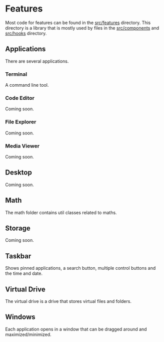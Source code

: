 # Features

Most code for features can be found in the [src/features](../../src/features) directory. This directory is a library that is mostly used by files in the [src/components](../../src/components) and [src/hooks](../../src/hooks) directory.

## Applications

There are several applications.

### Terminal

A command line tool.

### Code Editor

Coming soon.

### File Explorer

Coming soon.

### Media Viewer

Coming soon.

## Desktop

Coming soon.

## Math

The math folder contains util classes related to maths.

## Storage

Coming soon.

## Taskbar

Shows pinned applications, a search button, multiple control buttons and the time and date.

## Virtual Drive

The virtual drive is a drive that stores virtual files and folders.

## Windows

Each application opens in a window that can be dragged around and maximized/minimized.